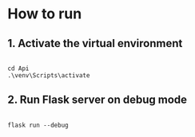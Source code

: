 # How to run
## 1. Activate the virtual environment
```

cd Api
.\venv\Scripts\activate

```

## 2. Run Flask server on debug mode
```

flask run --debug

```
